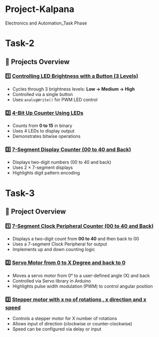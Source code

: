 # Project-Kalpana
Electronics and Automation_Task Phase

# Task-2

## 📁 Projects Overview

### 1️⃣ [Controlling LED Brightness with a Button (3 Levels)](./Task-2/Project-1-LED)
- Cycles through 3 brightness levels: **Low → Medium → High**
- Controlled via a single button
- Uses `analogWrite()` for PWM LED control

### 2️⃣ [4-Bit Up Counter Using LEDs](./Task-2/Project-2-UpCounter)
- Counts from **0 to 15** in binary
- Uses 4 LEDs to display output
- Demonstrates bitwise operations

### 3️⃣ [7-Segment Display Counter (00 to 40 and Back)](./Task-2/Project-3-7Segment)
- Displays two-digit numbers (00 to 40 and back)
- Uses 2 × 7-segment displays
- Highlights digit pattern encoding

# Task-3

## 📁 Project Overview

### 1️⃣ [7-Segment Clock Peripheral Counter (00 to 40 and Back)](./Task-3/Project-1-ClockPeripheral)
- Displays a two-digit count from **00 to 40** and then back to 00
- Uses a 7-segment Clock Peripheral for output
- Implements up and down counting logic

### 2️⃣ [Servo Motor from 0 to X Degree and back to 0](./Task-3/Project-2-ServoMotor)
- Moves a servo motor from 0° to a user-defined angle (X) and back
- Controlled via Servo library in Arduino
- Highlights pulse width modulation (PWM) to control angular position

### 3️⃣ [Stepper motor with x no of rotations , x direction and x speed](./Task-3/Project-3-StepperMotor)
- Controls a stepper motor for X number of rotations
- Allows input of direction (clockwise or counter-clockwise)
- Speed can be configured via delay or input
